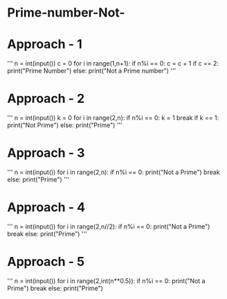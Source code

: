 # Prime-number-Not-
# Approach - 1
'''
n = int(input())
c = 0
for i in range(1,n+1):
  if n%i == 0:
    c = c + 1
if c == 2:
  print("Prime Number")
else:
  print("Not a Prime number")
'''
# Approach - 2
'''
n = int(input())
k = 0
for i in range(2,n):
  if n%i == 0:
    k = 1
    break
if k == 1:
  print("Not Prime")
else:
  print("Prime")
'''
# Approach - 3
'''
n = int(input())
for i in range(2,n):
  if n%i == 0:
    print("Not a Prime")
    break
else:
  print("Prime")
'''
# Approach - 4
'''
n = int(input())
for i in range(2,n//2):
  if n%i == 0:
    print("Not a Prime")
    break
else:
  print("Prime")
'''
# Approach - 5
'''
n = int(input())
for i in range(2,int(n**0.5)):
  if n%i == 0:
    print("Not a Prime")
    break
else:
  print("Prime")
